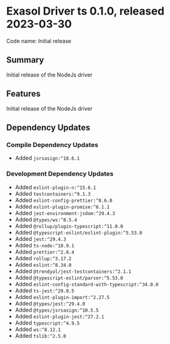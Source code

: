 # Exasol Driver ts 0.1.0, released 2023-03-30

Code name: Initial release

## Summary

Initial release of the NodeJs driver

## Features

Initial release of the NodeJs driver

## Dependency Updates

### Compile Dependency Updates

* Added `jsrsasign:^10.6.1`

### Development Dependency Updates

* Added `eslint-plugin-n:^15.6.1`
* Added `testcontainers:^9.1.3`
* Added `eslint-config-prettier:^8.6.0`
* Added `eslint-plugin-promise:^6.1.1`
* Added `jest-environment-jsdom:^29.4.3`
* Added `@types/ws:^8.5.4`
* Added `@rollup/plugin-typescript:^11.0.0`
* Added `@typescript-eslint/eslint-plugin:^5.53.0`
* Added `jest:^29.4.3`
* Added `ts-node:^10.9.1`
* Added `prettier:^2.8.4`
* Added `rollup:^3.17.2`
* Added `eslint:^8.34.0`
* Added `@trendyol/jest-testcontainers:^2.1.1`
* Added `@typescript-eslint/parser:^5.53.0`
* Added `eslint-config-standard-with-typescript:^34.0.0`
* Added `ts-jest:^29.0.5`
* Added `eslint-plugin-import:^2.27.5`
* Added `@types/jest:^29.4.0`
* Added `@types/jsrsasign:^10.5.5`
* Added `eslint-plugin-jest:^27.2.1`
* Added `typescript:^4.9.5`
* Added `ws:^8.12.1`
* Added `tslib:^2.5.0`
